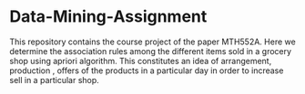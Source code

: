 # Data-Mining-Assignment
This repository contains the course project of the paper MTH552A. Here we determine the association rules among the different items sold in a grocery shop using apriori algorithm. This constitutes an idea of arrangement, production , offers of the products in a particular day in order to increase sell in a particular shop.
